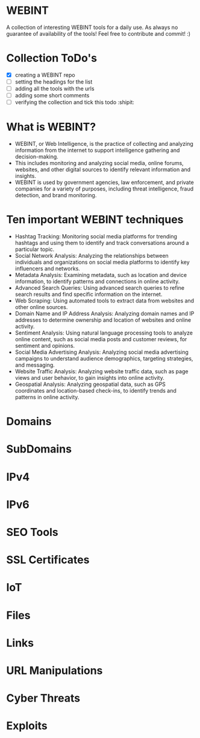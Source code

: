 # WEBINT
A collection of interesting WEBINT tools for a daily use. As always no guarantee of availability of the tools! Feel free to contribute and commit! :)

# Collection ToDo's
- [x] creating a WEBINT repo
- [ ] setting the headings for the list
- [ ] adding all the tools with the urls
- [ ] adding some short comments
- [ ] verifying the collection and tick this todo :shipit:

# What is WEBINT?

- WEBINT, or Web Intelligence, is the practice of collecting and analyzing information from the internet to support intelligence gathering and decision-making. 
- This includes monitoring and analyzing social media, online forums, websites, and other digital sources to identify relevant information and insights. 
- WEBINT is used by government agencies, law enforcement, and private companies for a variety of purposes, including threat intelligence, fraud detection, and brand monitoring.

# Ten important WEBINT techniques

- Hashtag Tracking: Monitoring social media platforms for trending hashtags and using them to identify and track conversations around a particular topic.
- Social Network Analysis: Analyzing the relationships between individuals and organizations on social media platforms to identify key influencers and networks.
- Metadata Analysis: Examining metadata, such as location and device information, to identify patterns and connections in online activity.
- Advanced Search Queries: Using advanced search queries to refine search results and find specific information on the internet.
- Web Scraping: Using automated tools to extract data from websites and other online sources.
- Domain Name and IP Address Analysis: Analyzing domain names and IP addresses to determine ownership and location of websites and online activity.
- Sentiment Analysis: Using natural language processing tools to analyze online content, such as social media posts and customer reviews, for sentiment and opinions.
- Social Media Advertising Analysis: Analyzing social media advertising campaigns to understand audience demographics, targeting strategies, and messaging.
- Website Traffic Analysis: Analyzing website traffic data, such as page views and user behavior, to gain insights into online activity.
- Geospatial Analysis: Analyzing geospatial data, such as GPS coordinates and location-based check-ins, to identify trends and patterns in online activity.

# Domains

# SubDomains

# IPv4

# IPv6

# SEO Tools

# SSL Certificates

# IoT

# Files

# Links

# URL Manipulations

# Cyber Threats

# Exploits
